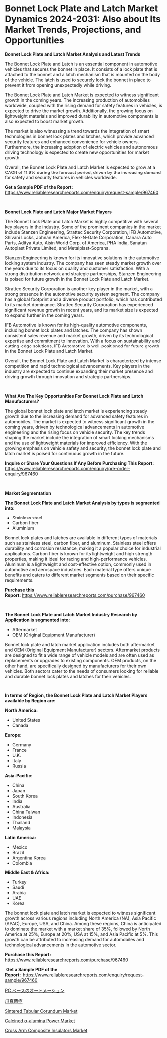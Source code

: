 <p><h1>Bonnet Lock Plate and Latch Market Dynamics 2024-2031: Also about Its Market Trends, Projections, and Opportunities</h1></p><p><strong>Bonnet Lock Plate and Latch Market Analysis and Latest Trends</strong></p>
<p><p>The Bonnet Lock Plate and Latch is an essential component in automotive vehicles that secures the bonnet in place. It consists of a lock plate that is attached to the bonnet and a latch mechanism that is mounted on the body of the vehicle. The latch is used to securely lock the bonnet in place to prevent it from opening unexpectedly while driving.</p><p>The Bonnet Lock Plate and Latch Market is expected to witness significant growth in the coming years. The increasing production of automobiles worldwide, coupled with the rising demand for safety features in vehicles, is expected to drive the market growth. Additionally, the growing focus on lightweight materials and improved durability in automotive components is also expected to boost market growth.</p><p>The market is also witnessing a trend towards the integration of smart technologies in bonnet lock plates and latches, which provide advanced security features and enhanced convenience for vehicle owners. Furthermore, the increasing adoption of electric vehicles and autonomous driving technology is expected to create new opportunities for market growth.</p><p>Overall, the Bonnet Lock Plate and Latch Market is expected to grow at a CAGR of 11.9% during the forecast period, driven by the increasing demand for safety and security features in vehicles worldwide.</p></p>
<p><strong>Get a Sample PDF of the Report:&nbsp;</strong> <a href="https://www.reliableresearchreports.com/enquiry/request-sample/967460">https://www.reliableresearchreports.com/enquiry/request-sample/967460</a></p>
<p>&nbsp;</p>
<p><strong>Bonnet Lock Plate and Latch Major Market Players</strong></p>
<p><p>The Bonnet Lock Plate and Latch Market is highly competitive with several key players in the industry. Some of the prominent companies in the market include Stanzen Engineering, Strattec Security Corporation, IFB Automotive, Shivani Locks, Johnan America, Flex-N-Gate Corporation, Canara Auto Parts, Aditya Auto, Aisin World Corp. of America, PHA India, Sanatan Autoplast Private Limited, and Metalplast-Soprana.</p><p>Stanzen Engineering is known for its innovative solutions in the automotive locking system industry. The company has seen steady market growth over the years due to its focus on quality and customer satisfaction. With a strong distribution network and strategic partnerships, Stanzen Engineering is poised for future growth in the Bonnet Lock Plate and Latch Market.</p><p>Strattec Security Corporation is another key player in the market, with a strong presence in the automotive security system segment. The company has a global footprint and a diverse product portfolio, which has contributed to its market dominance. Strattec Security Corporation has experienced significant revenue growth in recent years, and its market size is expected to expand further in the coming years.</p><p>IFB Automotive is known for its high-quality automotive components, including bonnet lock plates and latches. The company has shown consistent sales revenue and market growth, driven by its technological expertise and commitment to innovation. With a focus on sustainability and cutting-edge solutions, IFB Automotive is well-positioned for future growth in the Bonnet Lock Plate and Latch Market.</p><p>Overall, the Bonnet Lock Plate and Latch Market is characterized by intense competition and rapid technological advancements. Key players in the industry are expected to continue expanding their market presence and driving growth through innovation and strategic partnerships.</p></p>
<p>&nbsp;</p>
<p><strong>What Are The Key Opportunities For Bonnet Lock Plate and Latch Manufacturers?</strong></p>
<p><p>The global bonnet lock plate and latch market is experiencing steady growth due to the increasing demand for advanced safety features in automobiles. The market is expected to witness significant growth in the coming years, driven by technological advancements in automotive engineering and the rising focus on vehicle security. The key trends shaping the market include the integration of smart locking mechanisms and the use of lightweight materials for improved efficiency. With the growing emphasis on vehicle safety and security, the bonnet lock plate and latch market is poised for continuous growth in the future.</p></p>
<p><strong>Inquire or Share Your Questions If Any Before Purchasing This Report:</strong> <a href="https://www.reliableresearchreports.com/enquiry/pre-order-enquiry/967460">https://www.reliableresearchreports.com/enquiry/pre-order-enquiry/967460</a></p>
<p>&nbsp;</p>
<p><strong>Market Segmentation</strong></p>
<p><strong>The Bonnet Lock Plate and Latch Market Analysis by types is segmented into:</strong></p>
<p><ul><li>Stainless steel</li><li>Carbon fiber</li><li>Aluminium</li></ul></p>
<p><p>Bonnet lock plates and latches are available in different types of materials such as stainless steel, carbon fiber, and aluminum. Stainless steel offers durability and corrosion resistance, making it a popular choice for industrial applications. Carbon fiber is known for its lightweight and high strength properties, making it ideal for racing and high-performance vehicles. Aluminum is a lightweight and cost-effective option, commonly used in automotive and aerospace industries. Each material type offers unique benefits and caters to different market segments based on their specific requirements.</p></p>
<p><strong>Purchase this Report:&nbsp;</strong><a href="https://www.reliableresearchreports.com/purchase/967460">https://www.reliableresearchreports.com/purchase/967460</a></p>
<p>&nbsp;</p>
<p><strong>The Bonnet Lock Plate and Latch Market Industry Research by Application is segmented into:</strong></p>
<p><ul><li>Aftermarket</li><li>OEM (Original Equipment Manufacturer)</li></ul></p>
<p><p>Bonnet lock plate and latch market application includes both aftermarket and OEM (Original Equipment Manufacturer) sectors. Aftermarket products are designed to fit a wide range of vehicle models and are often used as replacements or upgrades to existing components. OEM products, on the other hand, are specifically designed by manufacturers for their own vehicles. Both sectors cater to the needs of consumers looking for reliable and durable bonnet lock plates and latches for their vehicles.</p></p>
<p>&nbsp;</p>
<p><strong>In terms of Region, the Bonnet Lock Plate and Latch Market Players available by Region are:</strong></p>
<p>
    <p> <strong> North America: </strong>
        <ul>
            <li>United States</li>
            <li>Canada</li>
        </ul>
        </p> 
    <p> <strong> Europe: </strong>
        <ul>
            <li>Germany</li>
            <li>France</li>
            <li>U.K.</li>
            <li>Italy</li>
            <li>Russia</li>
        </ul>
        </p> 
    <p> <strong> Asia-Pacific: </strong>
        <ul>
            <li>China</li>
            <li>Japan</li>
            <li>South Korea</li>
            <li>India</li>
            <li>Australia</li>
            <li>China Taiwan</li>
            <li>Indonesia</li>
            <li>Thailand</li>
            <li>Malaysia</li>
        </ul>
        </p> 
    <p> <strong> Latin America: </strong>
        <ul>
            <li>Mexico</li>
            <li>Brazil</li>
            <li>Argentina Korea</li>
            <li>Colombia</li>
        </ul>
        </p> 
    <p> <strong> Middle East & Africa: </strong>
        <ul>
            <li>Turkey</li>
            <li>Saudi</li>
            <li>Arabia</li>
            <li>UAE</li>
            <li>Korea</li>
        </ul>
    </p>
    </p>
<p><p>The bonnet lock plate and latch market is expected to witness significant growth across various regions including North America (NA), Asia Pacific (APAC), Europe, USA, and China. Among these regions, China is anticipated to dominate the market with a market share of 35%, followed by North America at 25%, Europe at 20%, USA at 15%, and Asia Pacific at 5%. This growth can be attributed to increasing demand for automobiles and technological advancements in the automotive sector.</p></p>
<p><strong>Purchase this Report: </strong><a href="https://www.reliableresearchreports.com/purchase/967460">https://www.reliableresearchreports.com/purchase/967460</a></p>
<p>&nbsp;<strong>Get a Sample PDF of the Report:&nbsp;&nbsp;</strong><a href="https://www.reliableresearchreports.com/enquiry/request-sample/967460">https://www.reliableresearchreports.com/enquiry/request-sample/967460</a></p>
<p><strong></strong></p>
<p><p><a href="https://medium.com/@boydyundt1/pc%E3%83%99%E3%83%BC%E3%82%B9%E3%81%AE%E8%87%AA%E5%8B%95%E5%8C%96%E5%B8%82%E5%A0%B4%E3%81%AE%E3%82%A4%E3%83%B3%E3%82%B5%E3%82%A4%E3%83%88-%E5%B8%82%E5%A0%B4%E5%8B%95%E5%90%91-%E6%88%90%E9%95%B7-2024%E5%B9%B4%E3%81%8B%E3%82%892031%E5%B9%B4%E3%81%BE%E3%81%A7%E3%81%AE%E4%BA%88%E6%B8%AC-30e172df7336">PC ベースのオートメーション</a></p><p><a href="https://medium.com/@gladysalidde/%E7%88%AA%E7%99%BD%E7%99%AC%E5%B8%82%E5%A0%B4-%E6%88%90%E5%8A%9F%E3%81%97%E3%81%9F%E3%83%93%E3%82%B8%E3%83%8D%E3%82%B9%E6%88%A6%E7%95%A5%E3%81%AE%E9%8D%B52031%E5%B9%B4%E3%81%BE%E3%81%A7%E3%81%AE%E4%BA%88%E6%B8%AC-fd2d3d12e5e0">爪真菌症</a></p><p><a href="https://github.com/lubmix/Market-Research-Report-List-1/blob/main/sintered-tabular-corundum-market.md">Sintered Tabular Corundum Market</a></p><p><a href="https://github.com/joannagoyvaerts/Market-Research-Report-List-1/blob/main/calcined-a-alumina-power-market.md">Calcined α-alumina Power Market</a></p><p><a href="https://picayune-night-cbd.notion.site/Cross-Arm-Composite-Insulators-Market-Size-Global-Industry-Overview-Market-Segmentation-and-Foreca-84fed24747d943e791226ae616806aba">Cross Arm Composite Insulators Market</a></p></p>